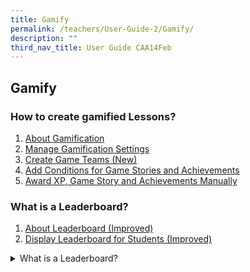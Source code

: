 ```yaml
---
title: Gamify
permalink: /teachers/User-Guide-2/Gamify/
description: ""
third_nav_title: User Guide CAA14Feb
---
```

## Gamify

### How to create gamified Lessons?

1. <a href="/user-guide/Teachers-UG/aboutlessons/" target="_blank">About Gamification</a>
2. <a href="/user-guide/Teachers-UG/createlesson/" target="_blank">Manage Gamification Settings</a>
3. <a href="/user-guide/Teachers-UG/createcourse/" target="_blank">Create Game Teams (New)</a>
4. <a href="/user-guide/Teachers-UG/LessonTemplates/" target="_blank">Add Conditions for Game Stories and Achievements</a>
5. <a href="/user-guide/Teachers-UG/LessonTemplates/" target="_blank">Award XP, Game Story and Achievements Manually</a>


### What is a Leaderboard?
1. <a href="/user-guide/Teachers-UG/aboutlessons/" target="_blank">About Leaderboard (Improved)</a>
2. <a href="/user-guide/Teachers-UG/createlesson/" target="_blank">Display Leaderboard for Students (Improved)</a>
	
<details><summary>What is a Leaderboard?</summary>
1. <a href="/user-guide/Teachers-UG/aboutlessons/" target="_blank">About Leaderboard (Improved)</a>
	<br>
2. <a href="/user-guide/Teachers-UG/createlesson/" target="_blank">Display Leaderboard for Students (Improved)</a></details>